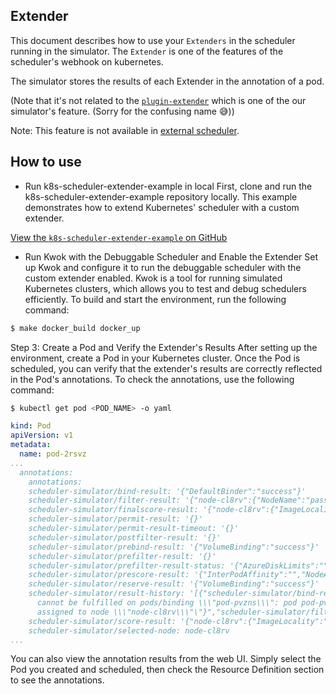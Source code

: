 ## Extender

This document describes how to use your `Extenders` in the scheduler running in the simulator.
The `Extender` is one of the features of the scheduler's webhook on kubernetes.

The simulator stores the results of each Extender in the annotation of a pod.

(Note that it's not related to the [`plugin-extender`](./plugin-extender.md) which is one of the our simulator's feature. 
(Sorry for the confusing name 😅))

Note: This feature is not available in [external scheduler](./external-scheduler.md).

## How to use

+ Run k8s-scheduler-extender-example in local
First, clone and run the k8s-scheduler-extender-example repository locally. This example demonstrates how to extend Kubernetes' scheduler with a custom extender.

[View the `k8s-scheduler-extender-example` on GitHub](https://github.com/everpeace/k8s-scheduler-extender-example?tab=readme-ov-file)

+ Run Kwok with the Debuggable Scheduler and Enable the Extender
Set up Kwok and configure it to run the debuggable scheduler with the custom extender enabled. Kwok is a tool for running simulated Kubernetes clusters, which allows you to test and debug schedulers efficiently.
To build and start the environment, run the following command:
```sh
$ make docker_build docker_up
```

Step 3: Create a Pod and Verify the Extender's Results
After setting up the environment, create a Pod in your Kubernetes cluster. Once the Pod is scheduled, you can verify that the extender's results are correctly reflected in the Pod's annotations.
To check the annotations, use the following command:
```sh
$ kubectl get pod <POD_NAME> -o yaml
```
```yaml
kind: Pod
apiVersion: v1
metadata:
  name: pod-2rsvz
...
  annotations:
    annotations:
    scheduler-simulator/bind-result: '{"DefaultBinder":"success"}'
    scheduler-simulator/filter-result: '{"node-cl8rv":{"NodeName":"passed","NodeResourcesFit":"passed","NodeUnschedulable":"passed","TaintToleration":"passed"},"node-thcvl":{"NodeName":"passed","NodeResourcesFit":"passed","NodeUnschedulable":"passed","TaintToleration":"passed"}}'
    scheduler-simulator/finalscore-result: '{"node-cl8rv":{"ImageLocality":"0","NodeAffinity":"0","NodeResourcesBalancedAllocation":"76","NodeResourcesFit":"70","TaintToleration":"300","VolumeBinding":"0"},"node-thcvl":{"ImageLocality":"0","NodeAffinity":"0","NodeResourcesBalancedAllocation":"52","NodeResourcesFit":"47","TaintToleration":"300","VolumeBinding":"0"}}'
    scheduler-simulator/permit-result: '{}'
    scheduler-simulator/permit-result-timeout: '{}'
    scheduler-simulator/postfilter-result: '{}'
    scheduler-simulator/prebind-result: '{"VolumeBinding":"success"}'
    scheduler-simulator/prefilter-result: '{}'
    scheduler-simulator/prefilter-result-status: '{"AzureDiskLimits":"","EBSLimits":"","GCEPDLimits":"","InterPodAffinity":"","NodeAffinity":"","NodePorts":"","NodeResourcesFit":"success","NodeVolumeLimits":"","PodTopologySpread":"","VolumeBinding":"","VolumeRestrictions":"","VolumeZone":""}'
    scheduler-simulator/prescore-result: '{"InterPodAffinity":"","NodeAffinity":"success","NodeResourcesBalancedAllocation":"success","NodeResourcesFit":"success","PodTopologySpread":"","TaintToleration":"success"}'
    scheduler-simulator/reserve-result: '{"VolumeBinding":"success"}'
    scheduler-simulator/result-history: '[{"scheduler-simulator/bind-result":"{\"DefaultBinder\":\"Operation
      cannot be fulfilled on pods/binding \\\"pod-pvzns\\\": pod pod-pvzns is already
      assigned to node \\\"node-cl8rv\\\"\"}","scheduler-simulator/filter-result":"{\"node-cl8rv\":{\"NodeName\":\"passed\",\"NodeResourcesFit\":\"passed\",\"NodeUnschedulable\":\"passed\",\"TaintToleration\":\"passed\"},\"node-thcvl\":{\"NodeName\":\"passed\",\"NodeResourcesFit\":\"passed\",\"NodeUnschedulable\":\"passed\",\"TaintToleration\":\"passed\"}}","scheduler-simulator/finalscore-result":"{\"node-cl8rv\":{\"ImageLocality\":\"0\",\"NodeAffinity\":\"0\",\"NodeResourcesBalancedAllocation\":\"76\",\"NodeResourcesFit\":\"70\",\"TaintToleration\":\"300\",\"VolumeBinding\":\"0\"},\"node-thcvl\":{\"ImageLocality\":\"0\",\"NodeAffinity\":\"0\",\"NodeResourcesBalancedAllocation\":\"52\",\"NodeResourcesFit\":\"47\",\"TaintToleration\":\"300\",\"VolumeBinding\":\"0\"}}","scheduler-simulator/permit-result":"{}","scheduler-simulator/permit-result-timeout":"{}","scheduler-simulator/postfilter-result":"{}","scheduler-simulator/prebind-result":"{\"VolumeBinding\":\"success\"}","scheduler-simulator/prefilter-result":"{}","scheduler-simulator/prefilter-result-status":"{\"AzureDiskLimits\":\"\",\"EBSLimits\":\"\",\"GCEPDLimits\":\"\",\"InterPodAffinity\":\"\",\"NodeAffinity\":\"\",\"NodePorts\":\"\",\"NodeResourcesFit\":\"success\",\"NodeVolumeLimits\":\"\",\"PodTopologySpread\":\"\",\"VolumeBinding\":\"\",\"VolumeRestrictions\":\"\",\"VolumeZone\":\"\"}","scheduler-simulator/prescore-result":"{\"InterPodAffinity\":\"\",\"NodeAffinity\":\"success\",\"NodeResourcesBalancedAllocation\":\"success\",\"NodeResourcesFit\":\"success\",\"PodTopologySpread\":\"\",\"TaintToleration\":\"success\"}","scheduler-simulator/reserve-result":"{\"VolumeBinding\":\"success\"}","scheduler-simulator/score-result":"{\"node-cl8rv\":{\"ImageLocality\":\"0\",\"NodeAffinity\":\"0\",\"NodeResourcesBalancedAllocation\":\"76\",\"NodeResourcesFit\":\"70\",\"TaintToleration\":\"0\",\"VolumeBinding\":\"0\"},\"node-thcvl\":{\"ImageLocality\":\"0\",\"NodeAffinity\":\"0\",\"NodeResourcesBalancedAllocation\":\"52\",\"NodeResourcesFit\":\"47\",\"TaintToleration\":\"0\",\"VolumeBinding\":\"0\"}}","scheduler-simulator/selected-node":"node-cl8rv"},{"scheduler-simulator/bind-result":"{\"DefaultBinder\":\"success\"}","scheduler-simulator/filter-result":"{\"node-cl8rv\":{\"NodeName\":\"passed\",\"NodeResourcesFit\":\"passed\",\"NodeUnschedulable\":\"passed\",\"TaintToleration\":\"passed\"},\"node-thcvl\":{\"NodeName\":\"passed\",\"NodeResourcesFit\":\"passed\",\"NodeUnschedulable\":\"passed\",\"TaintToleration\":\"passed\"}}","scheduler-simulator/finalscore-result":"{\"node-cl8rv\":{\"ImageLocality\":\"0\",\"NodeAffinity\":\"0\",\"NodeResourcesBalancedAllocation\":\"76\",\"NodeResourcesFit\":\"70\",\"TaintToleration\":\"300\",\"VolumeBinding\":\"0\"},\"node-thcvl\":{\"ImageLocality\":\"0\",\"NodeAffinity\":\"0\",\"NodeResourcesBalancedAllocation\":\"52\",\"NodeResourcesFit\":\"47\",\"TaintToleration\":\"300\",\"VolumeBinding\":\"0\"}}","scheduler-simulator/permit-result":"{}","scheduler-simulator/permit-result-timeout":"{}","scheduler-simulator/postfilter-result":"{}","scheduler-simulator/prebind-result":"{\"VolumeBinding\":\"success\"}","scheduler-simulator/prefilter-result":"{}","scheduler-simulator/prefilter-result-status":"{\"AzureDiskLimits\":\"\",\"EBSLimits\":\"\",\"GCEPDLimits\":\"\",\"InterPodAffinity\":\"\",\"NodeAffinity\":\"\",\"NodePorts\":\"\",\"NodeResourcesFit\":\"success\",\"NodeVolumeLimits\":\"\",\"PodTopologySpread\":\"\",\"VolumeBinding\":\"\",\"VolumeRestrictions\":\"\",\"VolumeZone\":\"\"}","scheduler-simulator/prescore-result":"{\"InterPodAffinity\":\"\",\"NodeAffinity\":\"success\",\"NodeResourcesBalancedAllocation\":\"success\",\"NodeResourcesFit\":\"success\",\"PodTopologySpread\":\"\",\"TaintToleration\":\"success\"}","scheduler-simulator/reserve-result":"{\"VolumeBinding\":\"success\"}","scheduler-simulator/score-result":"{\"node-cl8rv\":{\"ImageLocality\":\"0\",\"NodeAffinity\":\"0\",\"NodeResourcesBalancedAllocation\":\"76\",\"NodeResourcesFit\":\"70\",\"TaintToleration\":\"0\",\"VolumeBinding\":\"0\"},\"node-thcvl\":{\"ImageLocality\":\"0\",\"NodeAffinity\":\"0\",\"NodeResourcesBalancedAllocation\":\"52\",\"NodeResourcesFit\":\"47\",\"TaintToleration\":\"0\",\"VolumeBinding\":\"0\"}}","scheduler-simulator/selected-node":"node-cl8rv"}]'
    scheduler-simulator/score-result: '{"node-cl8rv":{"ImageLocality":"0","NodeAffinity":"0","NodeResourcesBalancedAllocation":"76","NodeResourcesFit":"70","TaintToleration":"0","VolumeBinding":"0"},"node-thcvl":{"ImageLocality":"0","NodeAffinity":"0","NodeResourcesBalancedAllocation":"52","NodeResourcesFit":"47","TaintToleration":"0","VolumeBinding":"0"}}'
    scheduler-simulator/selected-node: node-cl8rv
...
```

You can also view the annotation results from the web UI. Simply select the Pod you created and scheduled, then check the Resource Definition section to see the annotations.


